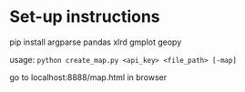 # Set-up instructions

pip install argparse pandas xlrd gmplot geopy

usage: `python create_map.py <api_key> <file_path> [-map]`

go to localhost:8888/map.html in browser